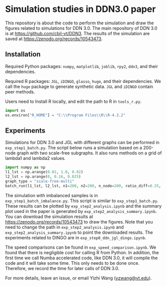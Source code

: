 # Simulation studies in DDN3.0 paper

This repository is about the code to perform the simulation and draw the figures related to simulations for DDN 3.0.
The main repository of DDN 3.0 is at https://github.com/cbil-vt/DDN3.
The results of the simulation are saved at https://zenodo.org/records/10543473.

## Installation
Required Python packages: `numpy`, `matplotlib`, `joblib`, `rpy2`, `ddn3`, and their dependencies.

Required R packages: `JGL`, `iDINGO`, `glasso`, `huge`, and their dependencies.
We call the `huge` package to generate synthetic data. `JGL` and `iDINGO` contain peer methods.

Users need to Install R locally, and edit the path to R in `tools_r.py`.

```python
import os
os.environ["R_HOME"] = "C:\\Program Files\\R\\R-4.3.2"
```

## Experiments
Simulations for DDN 3.0 and JGL with different graphs can be performed in `exp_step1_batch.py`. 
The script below runs a simulation based on a 200-node graph with two scale-free subgraphs.
It also runs methods on a grid of lambda1 and lambda2 values.

```python
import numpy as np
l1_lst = np.arange(0.02, 1.0, 0.02)
l2_lst = np.arange(0, 0.16, 0.025)
graph_type = "scale-free-multi"
batch_run(l1_lst, l2_lst, n1=200, n2=200, n_node=200, ratio_diff=0.25, graph_type=graph_type, n_group=2, n_rep=20)
```

The simulation with imbalanced samples is in `exp_step1_batch_imbalance.py`. 
This script is similar to `exp_step1_batch.py`.
These results can be plotted by `exp_step2_analysis.ipynb` and the summary plot used in the paper is generated by `exp_step2_analysis_summary.ipynb`.
You can download the simulation results at https://zenodo.org/records/10543473 to draw the figures. 
Note that you need to change the path in `exp_step2_analysis.ipynb` and `exp_step2_analysis_summary.ipynb` to point the downloaded results.
The experiments related to DINGO are in `exp_step0_ddn_jgl_dingo.ipynb`.

The speed comparisons can be found in `exp_speed_comparison.ipynb`.
We found that there is negligible cost for calling R from Python.
In addition, the first time we call Numba accelerated code, like DDN 3.0, it will compile the code and it will take some time.
This only needs to be done once. Therefore, we record the time for later calls of DDN 3.0.

For more details, leave an issue, or email Yizhi Wang (yzwang@vt.edu).
